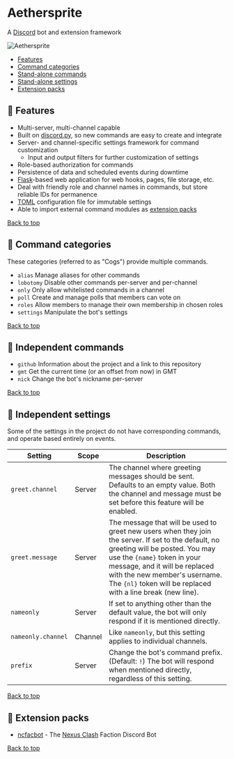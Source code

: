 # Aethersprite

A [Discord] bot and extension framework

![Aethersprite](https://github.com/haliphax/aethersprite/raw/assets/aethersprite.jpg)

- [Features](#mega-features)
- [Command categories](#book-command-categories)
- [Stand-alone commands](#game_die-independent-commands)
- [Stand-alone settings](#wrench-independent-settings)
- [Extension packs](#gift-extension-packs)

## :mega: Features

- Multi-server, multi-channel capable
- Built on [discord.py], so new commands are easy to create and integrate
- Server- and channel-specific settings framework for command customization
  - Input and output filters for further customization of settings
- Role-based authorization for commands
- Persistence of data and scheduled events during downtime
- [Flask]-based web application for web hooks, pages, file storage, etc.
- Deal with friendly role and channel names in commands, but store reliable
  IDs for permanence
- [TOML] configuration file for immutable settings
- Able to import external command modules as [extension packs]

[Back to top](#aethersprite)

## :book: Command categories

These categories (referred to as "Cogs") provide multiple commands.

- `alias`
  Manage aliases for other commands
- `lobotomy`
  Disable other commands per-server and per-channel
- `only`
  Only allow whitelisted commands in a channel
- `poll`
  Create and manage polls that members can vote on
- `roles`
  Allow members to manage their own membership in chosen roles
- `settings`
  Manipulate the bot's settings

[Back to top](#aethersprite)

## :game_die: Independent commands

- `github`
  Information about the project and a link to this repository
- `gmt`
  Get the current time (or an offset from now) in GMT
- `nick`
  Change the bot's nickname per-server

[Back to top](#aethersprite)

## :wrench: Independent settings

Some of the settings in the project do not have corresponding commands, and
operate based entirely on events.

| Setting | Scope | Description |
|---|---|---|
| `greet.channel` | Server | The channel where greeting messages should be sent. Defaults to an empty value. Both the channel and message must be set before this feature will be enabled. |
| `greet.message` | Server | The message that will be used to greet new users when they join the server. If set to the default, no greeting will be posted. You may use the `{name}` token in your message, and it will be replaced with the new member's username. The `{nl}` token will be replaced with a line break (new line). |
| `nameonly` | Server | If set to anything other than the default value, the bot will only respond if it is mentioned directly. |
| `nameonly.channel` | Channel | Like `nameonly`, but this setting applies to individual channels. |
| `prefix` | Server | Change the bot's command prefix. (Default: `!`) The bot will respond when mentioned directly, regardless of this setting. |

[Back to top](#aethersprite)

## :gift: Extension packs

- [ncfacbot] - The [Nexus Clash] Faction Discord Bot

[Back to top](#aethersprite)


[discord.py]: https://discordpy.readthedocs.io
[Discord]: https://discordapp.com
[Discord Bot Safe README]: ./ncfacbot/extensions/safe.md
[extension packs]: #extension-packs
[Flask]: https://flask.palletsprojects.com
[ncfacbot]: https://github.com/haliphax/ncfacbot
[Nexus Clash]: https://www.nexusclash.com
[TOML]: https://github.com/toml-lang/toml

